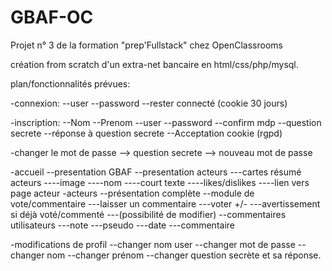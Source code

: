 # GBAF-OC
Projet n° 3 de la formation "prep'Fullstack" chez OpenClassrooms

création from scratch d'un extra-net bancaire en html/css/php/mysql.

plan/fonctionnalités prévues:

-connexion:
	--user
	--password
	--rester connecté (cookie 30 jours)
	
-inscription:
	--Nom
	--Prenom
	--user
	--password
	--confirm mdp
	--question secrete
	--réponse à question secrete
	--Acceptation cookie (rgpd)
	
-changer le mot de passe --> question secrete --> nouveau mot de passe

-accueil
	--presentation GBAF
	--presentation acteurs
		---cartes résumé acteurs
			----image
			----nom
			----court texte
			----likes/dislikes
			----lien vers page acteur
-acteurs
	--présentation complète
	--module de vote/commentaire
		---laisser un commentaire
		---voter +/-
		---avertissement si déjà voté/commenté
		---(possibilité de modifier)
	--commentaires utilisateurs
		---note
		---pseudo
		---date
		---commentaire

-modifications de profil
	--changer nom user
	--changer mot de passe
	--changer nom
	--changer prénom
	--changer question secrète et sa réponse.
